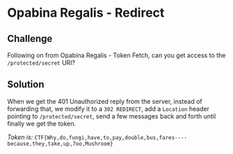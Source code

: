 # Opabina Regalis - Redirect

## Challenge

Following on from Opabina Regalis - Token Fetch, can you get access to the `/protected/secret` URI?

## Solution

When we get the 401 Unauthorized reply from the server, instead of forwarding that, we modify it to a
`302 REDIRECT`, add a `Location` header pointing to `/protected/secret`, send a few messages back
and forth until finally we get the token.

*Token is:* `CTF{Why,do,fungi,have,to,pay,double,bus,fares----because,they,take,up,7oo,Mushroom}`

